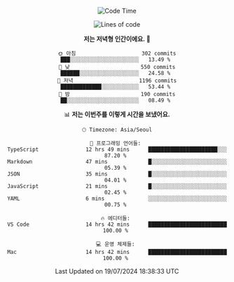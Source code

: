 <div align='center'>
 
<!--START_SECTION:waka-->
![Code Time](http://img.shields.io/badge/Code%20Time-3%2C671%20hrs%202%20mins-blue)

![Lines of code](https://img.shields.io/badge/%EC%A0%80%EB%8A%94%20%EC%97%AC%ED%83%9C%EA%B9%8C%EC%A7%80%20-1.5%20million%20%EC%A4%84%EC%9D%98%20%EC%BD%94%EB%93%9C%EB%A5%BC%20%EC%9E%91%EC%84%B1%ED%96%88%EC%96%B4%EC%9A%94.-blue)

**저는 저녁형 인간이에요. 🦉** 

```text
🌞 아침                     302 commits         ███░░░░░░░░░░░░░░░░░░░░░░   13.49 % 
🌆 낮　                     550 commits         ██████░░░░░░░░░░░░░░░░░░░   24.58 % 
🌃 저녁                     1196 commits        █████████████░░░░░░░░░░░░   53.44 % 
🌙 밤　                     190 commits         ██░░░░░░░░░░░░░░░░░░░░░░░   08.49 % 
```


📊 **저는 이번주를 이렇게 시간을 보냈어요.** 

```text
🕑︎ Timezone: Asia/Seoul

💬 프로그래밍 언어들: 
TypeScript               12 hrs 49 mins      ██████████████████████░░░   87.20 % 
Markdown                 47 mins             █░░░░░░░░░░░░░░░░░░░░░░░░   05.39 % 
JSON                     35 mins             █░░░░░░░░░░░░░░░░░░░░░░░░   04.01 % 
JavaScript               21 mins             █░░░░░░░░░░░░░░░░░░░░░░░░   02.45 % 
YAML                     6 mins              ░░░░░░░░░░░░░░░░░░░░░░░░░   00.75 % 

🔥 에디터들: 
VS Code                  14 hrs 42 mins      █████████████████████████   100.00 % 

💻 운영 체제들: 
Mac                      14 hrs 42 mins      █████████████████████████   100.00 % 
```


 Last Updated on 19/07/2024 18:38:33 UTC
<!--END_SECTION:waka-->
 </div>
<!---
Emewjin/Emewjin is a ✨ special ✨ repository because its `README.md` (this file) appears on your GitHub profile.
You can click the Preview link to take a look at your changes.
--->
